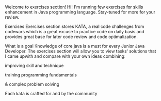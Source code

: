 Welcome to exercises section!
Hi! I'm running few exercises for skills enhancement in Java programming language. Stay-tuned for more for your review.

Exercises
Exercises section stores KATA, a real code challenges from codewars which is a great excuse to practice code on daily basis and provides great base for later code review and code optimalization.

What is a goal
Knowledge of core java is a must for every Junior Java Developer. The exercises section will allow you to view tasks' solutions that I came upwith and compare with your own ideas combining:

improving skill and technique

training programming fundamentals

& complex problem solving

Each kata is crafted for and by the community
